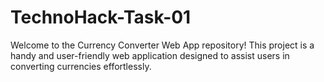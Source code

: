 # TechnoHack-Task-01
Welcome to the Currency Converter Web App repository! This project is a handy and user-friendly web application designed to assist users in converting currencies effortlessly. 
